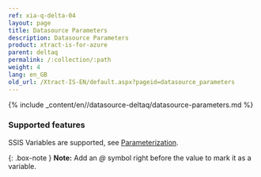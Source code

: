 ```yaml
---
ref: xia-q-delta-04
layout: page
title: Datasource Parameters
description: Datasource Parameters
product: xtract-is-for-azure
parent: deltaq
permalink: /:collection/:path
weight: 4
lang: en_GB
old_url: /Xtract-IS-EN/default.aspx?pageid=datasource_parameters
---
```

{% include _content/en//datasource-deltaq/datasource-parameters.md %}

### Supported features

SSIS Variables are supported, see [Parameterization](./parametrization). 

{: .box-note }
**Note:** Add an *@* symbol right before the value to mark it as a variable.
